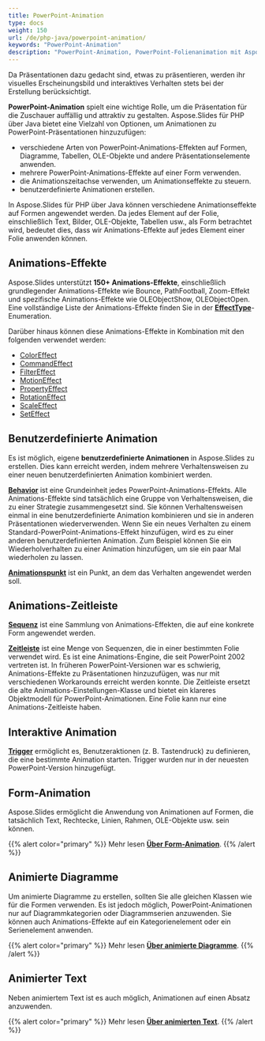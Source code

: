 ```yaml
---
title: PowerPoint-Animation
type: docs
weight: 150
url: /de/php-java/powerpoint-animation/
keywords: "PowerPoint-Animation"
description: "PowerPoint-Animation, PowerPoint-Folienanimation mit Aspose.Slides."
---
```


Da Präsentationen dazu gedacht sind, etwas zu präsentieren, werden ihr visuelles Erscheinungsbild und interaktives Verhalten stets bei der Erstellung berücksichtigt.

**PowerPoint-Animation** spielt eine wichtige Rolle, um die Präsentation für die Zuschauer auffällig und attraktiv zu gestalten. Aspose.Slides für PHP über Java bietet eine Vielzahl von Optionen, um Animationen zu PowerPoint-Präsentationen hinzuzufügen:

- verschiedene Arten von PowerPoint-Animations-Effekten auf Formen, Diagramme, Tabellen, OLE-Objekte und andere Präsentationselemente anwenden.
- mehrere PowerPoint-Animations-Effekte auf einer Form verwenden.
- die Animationszeitachse verwenden, um Animationseffekte zu steuern.
- benutzerdefinierte Animationen erstellen.

In Aspose.Slides für PHP über Java können verschiedene Animationseffekte auf Formen angewendet werden. Da jedes Element auf der Folie, einschließlich Text, Bilder, OLE-Objekte, Tabellen usw., als Form betrachtet wird, bedeutet dies, dass wir Animations-Effekte auf jedes Element einer Folie anwenden können.

## **Animations-Effekte**
Aspose.Slides unterstützt **150+ Animations-Effekte**, einschließlich grundlegender Animations-Effekte wie Bounce, PathFootball, Zoom-Effekt und spezifische Animations-Effekte wie OLEObjectShow, OLEObjectOpen. Eine vollständige Liste der Animations-Effekte finden Sie in der [**EffectType**](https://reference.aspose.com/slides/net/aspose.slides.animation/effecttype)-Enumeration.

Darüber hinaus können diese Animations-Effekte in Kombination mit den folgenden verwendet werden:

- [ColorEffect](https://reference.aspose.com/slides/php-java/aspose.slides/ColorEffect)
- [CommandEffect](https://reference.aspose.com/slides/php-java/aspose.slides/CommandEffect)
- [FilterEffect](https://reference.aspose.com/slides/php-java/aspose.slides/FilterEffect)
- [MotionEffect](https://reference.aspose.com/slides/php-java/aspose.slides/MotionEffect)
- [PropertyEffect](https://reference.aspose.com/slides/php-java/aspose.slides/PropertyEffect)
- [RotationEffect](https://reference.aspose.com/slides/php-java/aspose.slides/RotationEffect)
- [ScaleEffect](https://reference.aspose.com/slides/php-java/aspose.slides/ScaleEffect)
- [SetEffect](https://reference.aspose.com/slides/php-java/aspose.slides/SetEffect)

## **Benutzerdefinierte Animation**
Es ist möglich, eigene **benutzerdefinierte Animationen** in Aspose.Slides zu erstellen. 
Dies kann erreicht werden, indem mehrere Verhaltensweisen zu einer neuen benutzerdefinierten Animation kombiniert werden.

[**Behavior**](https://reference.aspose.com/slides/php-java/aspose.slides/Behavior) ist eine Grundeinheit jedes PowerPoint-Animations-Effekts. Alle Animations-Effekte sind tatsächlich eine Gruppe von Verhaltensweisen, die zu einer Strategie zusammengesetzt sind. Sie können Verhaltensweisen einmal in eine benutzerdefinierte Animation kombinieren und sie in anderen Präsentationen wiederverwenden. Wenn Sie ein neues Verhalten zu einem Standard-PowerPoint-Animations-Effekt hinzufügen, wird es zu einer anderen benutzerdefinierten Animation. Zum Beispiel können Sie ein Wiederholverhalten zu einer Animation hinzufügen, um sie ein paar Mal wiederholen zu lassen.

[**Animationspunkt**](https://reference.aspose.com/slides/php-java/aspose.slides/Point) ist ein Punkt, an dem das Verhalten angewendet werden soll.

## **Animations-Zeitleiste**
[**Sequenz**](https://reference.aspose.com/slides/php-java/aspose.slides/Sequence) ist eine Sammlung von Animations-Effekten, die auf eine konkrete Form angewendet werden.

[**Zeitleiste**](https://reference.aspose.com/slides/php-java/aspose.slides/AnimationTimeLine) ist eine Menge von Sequenzen, die in einer bestimmten Folie verwendet wird. Es ist eine Animations-Engine, die seit PowerPoint 2002 vertreten ist. In früheren PowerPoint-Versionen war es schwierig, Animations-Effekte zu Präsentationen hinzuzufügen, was nur mit verschiedenen Workarounds erreicht werden konnte. Die Zeitleiste ersetzt die alte Animations-Einstellungen-Klasse und bietet ein klareres Objektmodell für PowerPoint-Animationen. Eine Folie kann nur eine Animations-Zeitleiste haben.

## **Interaktive Animation**
[**Trigger**](https://reference.aspose.com/slides/php-java/aspose.slides/EffectTriggerType) ermöglicht es, Benutzeraktionen (z. B. Tastendruck) zu definieren, die eine bestimmte Animation starten. Trigger wurden nur in der neuesten PowerPoint-Version hinzugefügt.

## **Form-Animation**
Aspose.Slides ermöglicht die Anwendung von Animationen auf Formen, die tatsächlich Text, Rechtecke, Linien, Rahmen, OLE-Objekte usw. sein können.

{{% alert color="primary" %}} 
Mehr lesen [**Über Form-Animation**](/slides/de/php-java/shape-animation/).
{{% /alert %}}

## **Animierte Diagramme**
Um animierte Diagramme zu erstellen, sollten Sie alle gleichen Klassen wie für die Formen verwenden. Es ist jedoch möglich, PowerPoint-Animationen nur auf Diagrammkategorien oder Diagrammserien anzuwenden. Sie können auch Animations-Effekte auf ein Kategorienelement oder ein Serienelement anwenden.

{{% alert color="primary" %}} 
Mehr lesen [**Über animierte Diagramme**](/slides/de/php-java/animated-charts/).
{{% /alert %}}

## **Animierter Text**
Neben animiertem Text ist es auch möglich, Animationen auf einen Absatz anzuwenden.

{{% alert color="primary" %}} 
Mehr lesen [**Über animierten Text**](/slides/de/php-java/animated-text/).
{{% /alert %}}